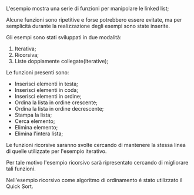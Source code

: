 L'esempio mostra una serie di funzioni per manipolare le linked list;

Alcune funzioni sono ripetitive e forse potrebbero essere evitate, ma per semplicità durante la realizzazione degli esempi sono state inserite.

Gli esempi sono stati sviluppati in due modalità:
1. Iterativa;
1. Ricorsiva;
1. Liste doppiamente collegate(Iterative);

Le funzioni presenti sono:

- Inserisci elementi in testa;
- Inserisci elementi in coda;
- Inserisci elementi in ordine;
- Ordina la lista in ordine crescente;
- Ordina la lista in ordine decrescente;
- Stampa la lista;
- Cerca elemento;
- Elimina elemento;
- Elimina l'intera lista;

Le funzioni ricorsive saranno svolte cercando di mantenere la stessa linea di quelle utilizzate per l'esempio iterativo.

Per tale motivo l'esempio ricorsivo sarà ripresentato cercando di migliorare tali funzioni.

Nell'esempio ricorsivo come algoritmo di ordinamento é stato utilizzato il Quick Sort.
